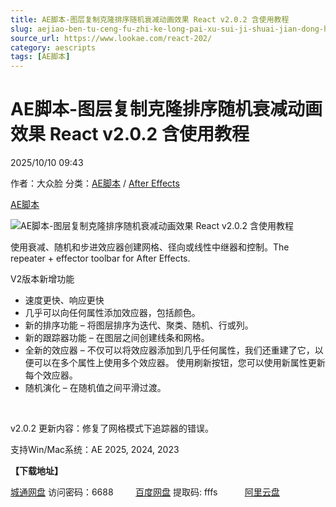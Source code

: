 ```yaml
---
title: AE脚本-图层复制克隆排序随机衰减动画效果 React v2.0.2 含使用教程
slug: aejiao-ben-tu-ceng-fu-zhi-ke-long-pai-xu-sui-ji-shuai-jian-dong-hua-xiao-guo-react-v2-0-2-han-shi-yong-jiao-cheng
source_url: https://www.lookae.com/react-202/
category: aescripts
tags: [AE脚本]
---
```

# AE脚本-图层复制克隆排序随机衰减动画效果 React v2.0.2 含使用教程

2025/10/10 09:43

作者：大众脸
分类：[AE脚本](https://www.lookae.com/after-effects/aescripts/) / [After Effects](https://www.lookae.com/after-effects/)

[AE脚本](https://www.lookae.com/tag/ae%e8%84%9a%e6%9c%ac/)

![AE脚本-图层复制克隆排序随机衰减动画效果 React v2.0.2 含使用教程](https://www.lookae.com/wp-content/uploads/2024/12/React-2.jpg "AE脚本-图层复制克隆排序随机衰减动画效果 React v2.0.2 含使用教程-LookAE.com")

使用衰减、随机和步进效应器创建网格、径向或线性中继器和控制。The repeater + effector toolbar for After Effects.

V2版本新增功能

* 速度更快、响应更快
* 几乎可以向任何属性添加效应器，包括颜色。
* 新的排序功能 – 将图层排序为迭代、聚类、随机、行或列。
* 新的跟踪器功能 – 在图层之间创建线条和网格。
* 全新的效应器 – 不仅可以将效应器添加到几乎任何属性，我们还重建了它，以便可以在多个属性上使用多个效应器。 使用刷新按钮，您可以使用新属性更新每个效应器。
* 随机演化 – 在随机值之间平滑过渡。

[﻿﻿﻿](http://cloud.video.taobao.com/play/u/null/p/1/e/6/t/1/498376988089.mp4)

v2.0.2 更新内容：修复了网格模式下追踪器的错误。

支持Win/Mac系统：AE 2025, 2024, 2023

**【下载地址】**

[城通网盘](https://url70.ctfile.com/f/2827370-8449540177-2f1169?p=4431) 访问密码：6688         [百度网盘](https://pan.baidu.com/s/1O_2hJugvyORWII9eIAlMcg?pwd=fffs) 提取码: fffs           [阿里云盘](https://www.alipan.com/s/iJszhV71JLM)

